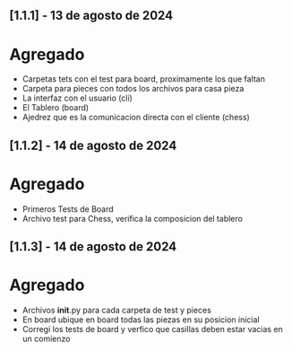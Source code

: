 ## [1.1.1] - 13 de agosto de 2024
# Agregado
- Carpetas tets con el test para board, proximamente los que faltan
- Carpeta para pieces con todos los archivos para casa pieza
- La interfaz con el usuario (cli)
- El Tablero (board)
- Ajedrez que es la comunicacion directa con el cliente (chess)

## [1.1.2] - 14 de agosto de 2024
# Agregado
- Primeros Tests de Board
- Archivo test para Chess, verifica la composicion del tablero

## [1.1.3] - 14 de agosto de 2024
# Agregado
- Archivos __init__.py para cada carpeta de test y pieces
- En board ubique en board todas las piezas en su posicion inicial
- Corregi los tests de board y verfico que casillas deben estar vacias en un comienzo


